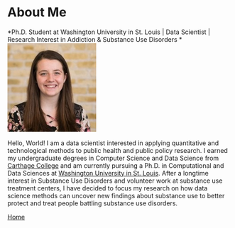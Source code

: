 # About Me  
*Ph.D. Student at Washington University in St. Louis | Data Scientist | Research Interest in Addiction & Substance Use Disorders *  
![Headshot](headshot.jpg)  

Hello, World! I am a data scientist interested in applying quantitative and technological methods to public health and public policy research. I earned my undergraduate degrees in Computer Science and Data Science from [Carthage College](https://www.carthage.edu/) and am currently pursuing a Ph.D. in Computational and Data Sciences at [Washington University in St. Louis](https://wustl.edu/). After a longtime interest in Substance Use Disorders and volunteer work at substance use treatment centers, I have decided to focus my research on how data science methods can uncover new findings about substance use to better protect and treat people battling substance use disorders. 

 
[Home](index.md)
